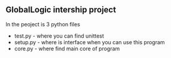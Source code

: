 ## GlobalLogic intership project
In the peoject is 3 python files
* test.py - where you can find unittest
* setup.py - where is interface when you can use this program
* core.py - where find main core of program   
